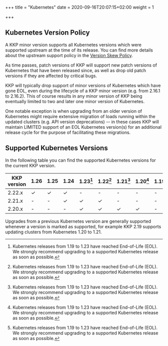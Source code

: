 +++
title = "Kubernetes"
date = 2020-09-16T20:07:15+02:00
weight = 1

+++

## Kubernetes Version Policy

A KKP minor version supports all Kubernetes versions which were supported upstream
at the time of its release. You can find more details about the upstream support
policy in the [Version Skew Policy](https://kubernetes.io/docs/setup/release/version-skew-policy/#supported-versions).

As time passes, patch versions of KKP will support new patch versions of Kubernetes
that have been released since, as well as drop old patch versions if they are
affected by critical bugs.

KKP will typically drop support of minor versions of Kubernetes which have gone EOL,
even during the lifecycle of a KKP minor version (e.g. from 2.16.1 to 2.16.2).
This of course results in any minor version of KKP being eventually limited to two
and later one minor version of Kubernetes.

One notable exception is when upgrading from an older version of Kubernetes might
require extensive migration of loads running within the updated clusters (e.g. API
version deprecations) -- in these cases KKP will maintain LIMITED support of an EOL
Kubernetes version(s) for an additional release cycle for the purpose of facilitating
these migrations.

## Supported Kubernetes Versions

In the following table you can find the supported Kubernetes versions for the
current KKP version.

| KKP version          | 1.26 | 1.25 |1.24 | 1.23[^2]| 1.22[^2] | 1.21[^2] | 1.20[^2] | 1.19[^2] |
| -------------------  | ---- | ---- | --- | ------- | -------- | -------- | -------- | -------- |
| 2.22.x               | ✓    | ✓    | ✓   | -       | -        | -        | -        | -        |
| 2.21.x               | -    | -    | ✓   | ✓       | ✓        | -        | -        | -        |
| 2.20.x               | -    | -    | -   | ✓       | ✓        | ✓        | ✓        | -        |


[^2]: Kubernetes releases from 1.19 to 1.23 have reached End-of-Life (EOL). We strongly recommend upgrading to a supported Kubernetes release as soon as possible.

Upgrades from a previous Kubernetes version are generally supported whenever a version is marked as supported, for example KKP 2.19 supports updating clusters from Kubernetes 1.20 to 1.21.
